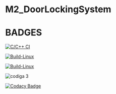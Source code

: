 # M2_DoorLockingSystem
# BADGES
[![C/C++ CI](https://github.com/19wh5a0202-Ujwala/M2_DoorLockingSystem/actions/workflows/c-cpp.yml/badge.svg)](https://github.com/19wh5a0202-Ujwala/M2_DoorLockingSystem/actions/workflows/c-cpp.yml)

[![Build-Linux](https://github.com/19wh5a0202-Ujwala/M2_DoorLockingSystem/actions/workflows/Build-Linux.yml/badge.svg)](https://github.com/19wh5a0202-Ujwala/M2_DoorLockingSystem/actions/workflows/Build-Linux.yml)

[![Build-Linux](https://github.com/19wh5a0202-Ujwala/M2_DoorLockingSystem/actions/workflows/Build-Linux.yml/badge.svg)](https://github.com/19wh5a0202-Ujwala/M2_DoorLockingSystem/actions/workflows/Build-Linux.yml)

![codiga 3](https://api.codiga.io/project/32905/status/svg)

[![Codacy Badge](https://app.codacy.com/project/badge/Grade/6998783f60fb4f418afab10c3e37f966)](https://www.codacy.com/gh/19wh5a0202-Ujwala/M2_DoorLockingSystem/dashboard?utm_source=github.com&amp;utm_medium=referral&amp;utm_content=19wh5a0202-Ujwala/M2_DoorLockingSystem&amp;utm_campaign=Badge_Grade)
